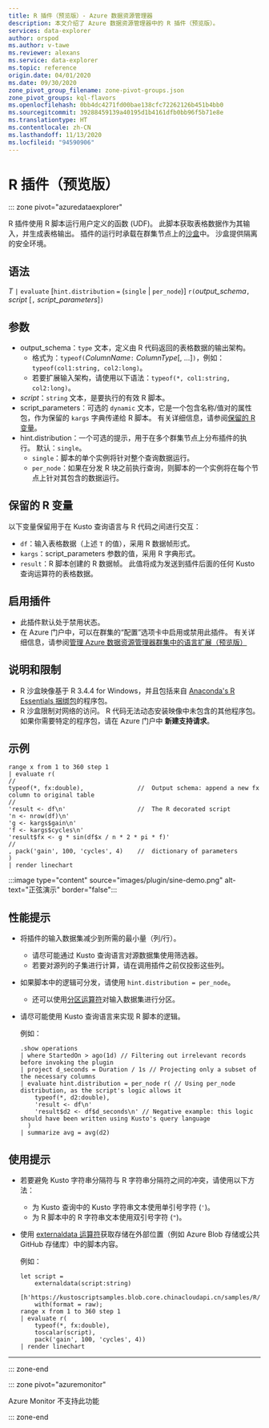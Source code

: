 ```yaml
---
title: R 插件（预览版）- Azure 数据资源管理器
description: 本文介绍了 Azure 数据资源管理器中的 R 插件（预览版）。
services: data-explorer
author: orspod
ms.author: v-tawe
ms.reviewer: alexans
ms.service: data-explorer
ms.topic: reference
origin.date: 04/01/2020
ms.date: 09/30/2020
zone_pivot_group_filename: zone-pivot-groups.json
zone_pivot_groups: kql-flavors
ms.openlocfilehash: 0bb4dc4271fd00bae138cfc72262126b451b4bb0
ms.sourcegitcommit: 39288459139a40195d1b4161dfb0bb96f5b71e8e
ms.translationtype: HT
ms.contentlocale: zh-CN
ms.lasthandoff: 11/13/2020
ms.locfileid: "94590906"
---
```

# <a name="r-plugin-preview"></a>R 插件（预览版）

::: zone pivot="azuredataexplorer"

R 插件使用 R 脚本运行用户定义的函数 (UDF)。 此脚本获取表格数据作为其输入，并生成表格输出。
插件的运行时承载在群集节点上的[沙盒](../concepts/sandboxes.md)中。 沙盒提供隔离的安全环境。

## <a name="syntax"></a>语法

*T* `|` `evaluate` [`hint.distribution` `=` (`single` | `per_node`)] `r(`*output_schema*`,` *script* [`,` *script_parameters*]`)`

## <a name="arguments"></a>参数

* output_schema：`type` 文本，定义由 R 代码返回的表格数据的输出架构。
    * 格式为：`typeof(`*ColumnName*`:` *ColumnType*[, ...]`)`，例如：`typeof(col1:string, col2:long)`。
    * 若要扩展输入架构，请使用以下语法：`typeof(*, col1:string, col2:long)`。
* *script*：`string` 文本，是要执行的有效 R 脚本。
* script_parameters：可选的 `dynamic` 文本，它是一个包含名称/值对的属性包，作为保留的 `kargs` 字典传递给 R 脚本。 有关详细信息，请参阅[保留的 R 变量](#reserved-r-variables)。
* hint.distribution：一个可选的提示，用于在多个群集节点上分布插件的执行。
   默认：`single`。
    * `single`：脚本的单个实例将针对整个查询数据运行。
    * `per_node`：如果在分发 R 块之前执行查询，则脚本的一个实例将在每个节点上针对其包含的数据运行。

## <a name="reserved-r-variables"></a>保留的 R 变量

以下变量保留用于在 Kusto 查询语言与 R 代码之间进行交互：

* `df`：输入表格数据（上述 `T` 的值），采用 R 数据帧形式。
* `kargs`：script_parameters 参数的值，采用 R 字典形式。
* `result`：R 脚本创建的 R 数据帧。 此值将成为发送到插件后面的任何 Kusto 查询运算符的表格数据。

## <a name="enable-the-plugin"></a>启用插件

* 此插件默认处于禁用状态。
* 在 Azure 门户中，可以在群集的“配置”选项卡中启用或禁用此插件。 有关详细信息，请参阅[管理 Azure 数据资源管理器群集中的语言扩展（预览版）](../../language-extensions.md)

## <a name="notes-and-limitations"></a>说明和限制

* R 沙盒映像基于 R 3.4.4 for Windows，并且包括来自 [Anaconda's R Essentials 捆绑包](https://docs.anaconda.com/anaconda/packages/r-language-pkg-docs/)的程序包。
* R 沙盒限制对网络的访问。 R 代码无法动态安装映像中未包含的其他程序包。 如果你需要特定的程序包，请在 Azure 门户中 **新建支持请求**。

## <a name="examples"></a>示例

```kusto
range x from 1 to 360 step 1
| evaluate r(
//
typeof(*, fx:double),               //  Output schema: append a new fx column to original table 
//
'result <- df\n'                    //  The R decorated script
'n <- nrow(df)\n'
'g <- kargs$gain\n'
'f <- kargs$cycles\n'
'result$fx <- g * sin(df$x / n * 2 * pi * f)'
//
, pack('gain', 100, 'cycles', 4)    //  dictionary of parameters
)
| render linechart 
```

:::image type="content" source="images/plugin/sine-demo.png" alt-text="正弦演示" border="false":::

## <a name="performance-tips"></a>性能提示

* 将插件的输入数据集减少到所需的最小量（列/行）。
    * 请尽可能通过 Kusto 查询语言对源数据集使用筛选器。
    * 若要对源列的子集进行计算，请在调用插件之前仅投影这些列。
* 如果脚本中的逻辑可分发，请使用 `hint.distribution = per_node`。
    * 还可以使用[分区运算符](partitionoperator.md)对输入数据集进行分区。
* 请尽可能使用 Kusto 查询语言来实现 R 脚本的逻辑。

    例如：

    ```kusto    
    .show operations
    | where StartedOn > ago(1d) // Filtering out irrelevant records before invoking the plugin
    | project d_seconds = Duration / 1s // Projecting only a subset of the necessary columns
    | evaluate hint.distribution = per_node r( // Using per_node distribution, as the script's logic allows it
        typeof(*, d2:double),
        'result <- df\n'
        'result$d2 <- df$d_seconds\n' // Negative example: this logic should have been written using Kusto's query language
      )
    | summarize avg = avg(d2)
    ```

## <a name="usage-tips"></a>使用提示

* 若要避免 Kusto 字符串分隔符与 R 字符串分隔符之间的冲突，请使用以下方法：  
    * 为 Kusto 查询中的 Kusto 字符串文本使用单引号字符 (`'`)。
    * 为 R 脚本中的 R 字符串文本使用双引号字符 (`"`)。
* 使用 [externaldata 运算符](externaldata-operator.md)获取存储在外部位置（例如 Azure Blob 存储或公共 GitHub 存储库）中的脚本内容。
  
  例如：

    ```kusto
    let script = 
        externaldata(script:string)
        [h'https://kustoscriptsamples.blob.core.chinacloudapi.cn/samples/R/sample_script.r']
        with(format = raw);
    range x from 1 to 360 step 1
    | evaluate r(
        typeof(*, fx:double),
        toscalar(script), 
        pack('gain', 100, 'cycles', 4))
    | render linechart 
    ```

---

::: zone-end

::: zone pivot="azuremonitor"

Azure Monitor 不支持此功能

::: zone-end

